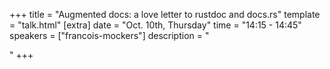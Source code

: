 +++
title = "Augmented docs: a love letter to rustdoc and docs.rs"
template = "talk.html"
[extra]
  date = "Oct. 10th, Thursday"
  time = "14:15 - 14:45"
  speakers = ["francois-mockers"]
  description = "<p></p>"
+++
